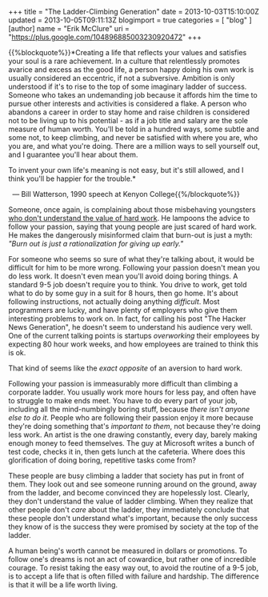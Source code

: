 +++
title = "The Ladder-Climbing Generation"
date = 2013-10-03T15:10:00Z
updated = 2013-10-05T09:11:13Z
blogimport = true 
categories = [ "blog" ]
[author]
	name = "Erik McClure"
	uri = "https://plus.google.com/104896885003230920472"
+++

{{%blockquote%}}*Creating a life that reflects your values and satisfies your soul is a rare achievement. In a culture that relentlessly promotes avarice and excess as the good life, a person happy doing his own work is usually considered an eccentric, if not a subversive. Ambition is only understood if it's to rise to the top of some imaginary ladder of success. Someone who takes an undemanding job because it affords him the time to pursue other interests and activities is considered a flake. A person who abandons a career in order to stay home and raise children is considered not to be living up to his potential - as if a job title and salary are the sole measure of human worth. You'll be told in a hundred ways, some subtle and some not, to keep climbing, and never be satisfied with where you are, who you are, and what you're doing. There are a million ways to sell yourself out, and I guarantee you'll hear about them.

To invent your own life's meaning is not easy, but it's still allowed, and I think you'll be happier for the trouble.*

&nbsp; &mdash; Bill Watterson, 1990 speech at Kenyon College{{%/blockquote%}}

Someone, once again, is complaining about those misbehaving youngsters [who don't understand the value of hard work](http://simpleprogrammer.com/2013/08/12/hard-work/). He lampoons the advice to follow your passion, saying that young people are just scared of hard work. He makes the dangerously misinformed claim that burn-out is just a myth: *"Burn out is just a rationalization for giving up early."*

For someone who seems so sure of what they're talking about, it would be difficult for him to be more wrong. Following your passion doesn't mean you do less work. It doesn't even mean you'll avoid doing boring things. A standard 9-5 job doesn't require you to think. You drive to work, get told what to do by some guy in a suit for 8 hours, then go home. It's about following instructions, not actually doing anything *difficult*. Most programmers are lucky, and have plenty of employers who give them interesting problems to work on. In fact, for calling his post "The Hacker News Generation", he doesn't seem to understand his audience very well. One of the current talking points is startups *overworking* their employees by expecting 80 hour work weeks, and how employees are trained to think this is ok.

That kind of seems like the *exact opposite* of an aversion to hard work.

Following your passion is immeasurably more difficult than climbing a corporate ladder. You usually work more hours for less pay, and often have to struggle to make ends meet. You have to do every part of your job, including all the mind-numbingly boring stuff, because *there isn't anyone else to do it*. People who are following their passion enjoy it more because they're doing something that's *important to them*, not because they're doing less work. An artist is the one drawing constantly, every day, barely making enough money to feed themselves. The guy at Microsoft writes a bunch of test code, checks it in, then gets lunch at the cafeteria. Where does this glorification of doing boring, repetitive tasks come from?

These people are busy climbing a ladder that society has put in front of them. They look out and see someone running around on the ground, away from the ladder, and become convinced they are hopelessly lost. Clearly, they don't understand the value of ladder climbing. When they realize that other people don't *care* about the ladder, they immediately conclude that these people don't understand what's important, because the only success they know of is the success they were promised by society at the top of the ladder.

A human being's worth cannot be measured in dollars or promotions. To follow one's dreams is not an act of cowardice, but rather one of incredible courage. To resist taking the easy way out, to avoid the routine of a 9-5 job, is to accept a life that is often filled with failure and hardship. The difference is that it will be a life worth living.
